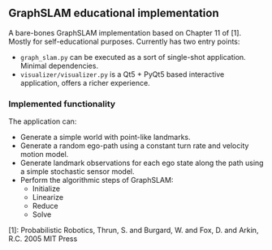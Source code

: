 ## GraphSLAM educational implementation

A bare-bones GraphSLAM implementation based on Chapter 11 of [1]. Mostly for self-educational purposes. Currently has two entry points: 
* ```graph_slam.py``` can be executed as a sort of single-shot application. Minimal dependencies.
* ```visualizer/visualizer.py``` is a Qt5 + PyQt5 based interactive application, offers a richer experience.

### Implemented functionality

The application can:
* Generate a simple world with point-like landmarks.
* Generate a random ego-path using a constant turn rate and velocity motion model.
* Generate landmark observations for each ego state along the path using a simple stochastic sensor model.
* Perform the algorithmic steps of GraphSLAM:
  * Initialize
  * Linearize
  * Reduce
  * Solve

[1]: Probabilistic Robotics, Thrun, S. and Burgard, W. and Fox, D. and Arkin, R.C. 2005 MIT Press